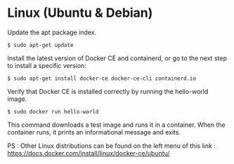 # Linux (Ubuntu & Debian)
Update the apt package index.

`$ sudo apt-get update`

Install the latest version of Docker CE and containerd, or go to the next step to install a specific version:

`$ sudo apt-get install docker-ce docker-ce-cli containerd.io`

Verify that Docker CE is installed correctly by running the hello-world image.

`$ sudo docker run hello-world`

This command downloads a test image and runs it in a container. When the container runs, it prints an informational message and exits.

PS : Other Linux distributions can be found on the left menu of this link : https://docs.docker.com/install/linux/docker-ce/ubuntu/
